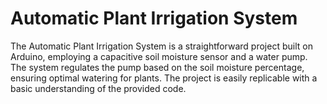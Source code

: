 # Automatic Plant Irrigation System
The Automatic Plant Irrigation System is a straightforward project built on Arduino, employing a capacitive soil moisture sensor and a water pump. The system regulates the pump based on the soil moisture percentage, ensuring optimal watering for plants. The project is easily replicable with a basic understanding of the provided code.
